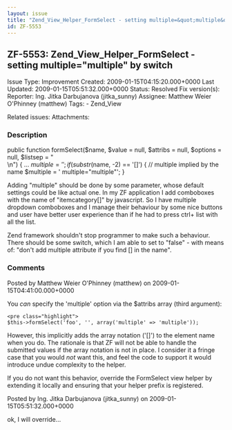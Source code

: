 ```yaml
---
layout: issue
title: "Zend_View_Helper_FormSelect - setting multiple=&quot;multiple&quot; by switch"
id: ZF-5553
---
```


ZF-5553: Zend\_View\_Helper\_FormSelect - setting multiple="multiple" by switch
-------------------------------------------------------------------------------

 Issue Type: Improvement Created: 2009-01-15T04:15:20.000+0000 Last Updated: 2009-01-15T05:51:32.000+0000 Status: Resolved Fix version(s): 
 Reporter:  Ing. Jitka Darbujanova (jitka\_sunny)  Assignee:  Matthew Weier O'Phinney (matthew)  Tags: - Zend\_View
 
 Related issues: 
 Attachments: 
### Description

public function formSelect($name, $value = null, $attribs = null, $options = null, $listsep = "  
\\n") { ... $multiple = ''; if (substr($name, -2) == '[]') { // multiple implied by the name $multiple = ' multiple="multiple"'; }

Adding "multiple" should be done by some parameter, whose default settings could be like actual one. In my ZF application I add comboboxes with the name of "itemcategory[]" by javascript. So I have multiple dropdown comboboxes and I manage their behaviour by some nice buttons and user have better user experience than if he had to press ctrl+ list with all the list.

Zend framework shouldn't stop programmer to make such a behaviour. There should be some switch, which I am able to set to "false" - with means of: "don't add multiple attribute if you find [] in the name".

 

 

### Comments

Posted by Matthew Weier O'Phinney (matthew) on 2009-01-15T04:41:00.000+0000

You _can_ specify the 'multiple' option via the $attribs array (third argument):

 
    <pre class="highlight">
    $this->formSelect('foo', '', array('multiple' => 'multiple'));


However, this implicitly adds the array notation ('[]') to the element name when you do. The rationale is that ZF will not be able to handle the submitted values if the array notation is not in place. I consider it a fringe case that you would _not_ want this, and feel the code to support it would introduce undue complexity to the helper.

If you do not want this behavior, override the FormSelect view helper by extending it locally and ensuring that your helper prefix is registered.

 

 

Posted by Ing. Jitka Darbujanova (jitka\_sunny) on 2009-01-15T05:51:32.000+0000

ok, I will override...

 

 